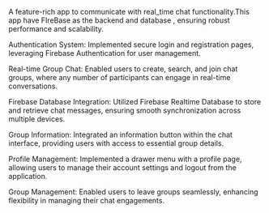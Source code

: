 A feature-rich app to communicate with real_time chat functionality.This app have FIreBase as the backend and database , ensuring robust performance and scalability. 

Authentication System: Implemented secure login and registration pages, leveraging Firebase Authentication for user management.

Real-time Group Chat: Enabled users to create, search, and join chat groups, where any number of participants can engage in real-time conversations.

Firebase Database Integration: Utilized Firebase Realtime Database to store and retrieve chat messages, ensuring smooth synchronization across multiple devices.

Group Information: Integrated an information button within the chat interface, providing users with access to essential group details.

Profile Management: Implemented a drawer menu with a profile page, allowing users to manage their account settings and logout from the application.

Group Management: Enabled users to leave groups seamlessly, enhancing flexibility in managing their chat engagements.
